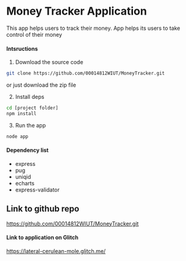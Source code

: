 # Money Tracker Application

This app helps users to track their money. App helps its users to take control of their money

#### Intsructions
1. Download the source code
```bash 
git clone https://github.com/00014812WIUT/MoneyTracker.git
```
or just download the zip file

2. Install deps

```bash
cd [project folder]
npm install 
```

3. Run the app
```bash
node app
```

#### Dependency list 
- express
- pug
- uniqid
- echarts
- express-validator


## Link to github repo
https://github.com/00014812WIUT/MoneyTracker.git

#### Link to application on Glitch
https://lateral-cerulean-mole.glitch.me/


